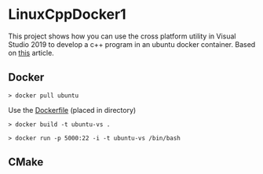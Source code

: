 # LinuxCppDocker1
This project shows how you can use the cross platform utility in Visual Studio 2019 to develop a c++ program in an ubuntu docker container.
Based on [this](https://devblogs.microsoft.com/cppblog/build-c-applications-in-a-linux-docker-container-with-visual-studio/) article.

## Docker
`> docker pull ubuntu`

Use the [Dockerfile](https://github.com/pdahlstedt/LinuxCppDocker1/blob/master/Dockerfile) (placed in directory)
 
`> docker build -t ubuntu-vs .`
 
`> docker run -p 5000:22 -i -t ubuntu-vs /bin/bash`

## CMake
